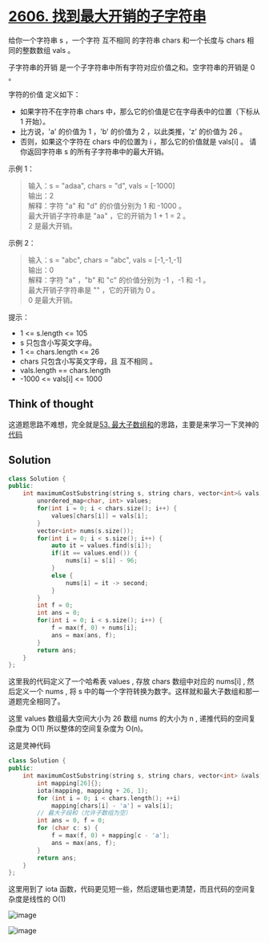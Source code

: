 # [2606. 找到最大开销的子字符串](https://leetcode.cn/problems/find-the-substring-with-maximum-cost/description/)

给你一个字符串 s ，一个字符 互不相同 的字符串 chars 和一个长度与 chars 相同的整数数组 vals 。

子字符串的开销 是一个子字符串中所有字符对应价值之和。空字符串的开销是 0 。

字符的价值 定义如下：

- 如果字符不在字符串 chars 中，那么它的价值是它在字母表中的位置（下标从 1 开始）。
- 比方说，'a' 的价值为 1 ，'b' 的价值为 2 ，以此类推，'z' 的价值为 26 。
- 否则，如果这个字符在 chars 中的位置为 i ，那么它的价值就是 vals[i] 。
请你返回字符串 s 的所有子字符串中的最大开销。  

 

示例 1：

> 输入：s = "adaa", chars = "d", vals = [-1000]  
> 输出：2  
> 解释：字符 "a" 和 "d" 的价值分别为 1 和 -1000 。  
> 最大开销子字符串是 "aa" ，它的开销为 1 + 1 = 2 。  
> 2 是最大开销。  

示例 2：

> 输入：s = "abc", chars = "abc", vals = [-1,-1,-1]  
> 输出：0  
> 解释：字符 "a" ，"b" 和 "c" 的价值分别为 -1 ，-1 和 -1 。  
> 最大开销子字符串是 "" ，它的开销为 0 。  
> 0 是最大开销。  
 

提示：

- 1 <= s.length <= 105
- s 只包含小写英文字母。
- 1 <= chars.length <= 26
- chars 只包含小写英文字母，且 互不相同 。
- vals.length == chars.length
- -1000 <= vals[i] <= 1000

## Think of thought

这道题思路不难想，完全就是[53. 最大子数组和](./53%20最大子数组和.md)的思路，主要是来学习一下灵神的[代码](https://leetcode.cn/problems/find-the-substring-with-maximum-cost/solutions/2203595/zhuan-huan-zui-da-zi-shu-zu-he-pythonjav-6it2)

## Solution

```cpp
class Solution {
public:
    int maximumCostSubstring(string s, string chars, vector<int>& vals) {
        unordered_map<char, int> values;
        for(int i = 0; i < chars.size(); i++) {
            values[chars[i]] = vals[i];
        }
        vector<int> nums(s.size());
        for(int i = 0; i < s.size(); i++) {
            auto it = values.find(s[i]);
            if(it == values.end()) {
                nums[i] = s[i] - 96;
            }
            else {
                nums[i] = it -> second;
            }
        }
        int f = 0;
        int ans = 0;
        for(int i = 0; i < s.size(); i++) {
            f = max(f, 0) + nums[i];
            ans = max(ans, f);
        }
        return ans;
    }
};
```
这里我的代码定义了一个哈希表 values , 存放 chars 数组中对应的 nums[i] , 然后定义一个 nums , 将 s 中的每一个字符转换为数字。这样就和最大子数组和那一道题完全相同了。

这里 values 数组最大空间大小为 26 数组 nums 的大小为 n , 递推代码的空间复杂度为 O(1) 所以整体的空间复杂度为 O(n)。

这是灵神代码
```cpp
class Solution {
public:
    int maximumCostSubstring(string s, string chars, vector<int> &vals) {
        int mapping[26]{};
        iota(mapping, mapping + 26, 1);
        for (int i = 0; i < chars.length(); ++i)
            mapping[chars[i] - 'a'] = vals[i];
        // 最大子段和（允许子数组为空）
        int ans = 0, f = 0;
        for (char c: s) {
            f = max(f, 0) + mapping[c - 'a'];
            ans = max(ans, f);
        }
        return ans;
    }
};
```
这里用到了 iota 函数，代码更见短一些，然后逻辑也更清楚，而且代码的空间复杂度是线性的 O(1)

![image](https://github.com/user-attachments/assets/2804da3c-aab7-42ed-bcf0-2f3daf00826c)

![image](https://github.com/user-attachments/assets/4e61cf90-964f-44de-af4a-9c606a415fce)
